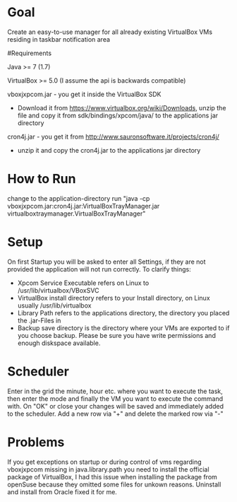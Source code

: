 # Goal

Create an easy-to-use manager for all already existing VirtualBox VMs residing in taskbar notification area

#Requirements

Java >= 7 (1.7)

VirtualBox >= 5.0 (I assume the api is backwards compatible)

vboxjxpcom.jar - you get it inside the VirtualBox SDK
* Download it from https://www.virtualbox.org/wiki/Downloads, unzip the file and copy it from sdk/bindings/xpcom/java/ to the applications jar directory

cron4j.jar - you get it from http://www.sauronsoftware.it/projects/cron4j/
* unzip it and copy the cron4j.jar to the applications jar directory

# How to Run

change to the application-directory
run "java -cp vboxjxpcom.jar:cron4j.jar:VirtualBoxTrayManager.jar virtualboxtraymanager.VirtualBoxTrayManager"

# Setup

On first Startup you will be asked to enter all Settings, if they are not provided the application will not run correctly.
To clarify things:
* Xpcom Service Executable refers on Linux to /usr/lib/virtualbox/VBoxSVC
* VirtualBox install directory refers to your Install directory, on Linux usually /usr/lib/virtualbox
* Library Path refers to the applications directory, the directory you placed the .jar-Files in
* Backup save directory is the directory where your VMs are exported to if you choose backup. Please be sure you have write permissions and enough diskspace available.

# Scheduler

Enter in the grid the minute, hour etc. where you want to execute the task, then enter the mode and finally the VM you want to execute the command with.
On "OK" or close your changes will be saved and immediately added to the scheduler.
Add a new row via "+" and delete the marked row via "-"

# Problems

If you get exceptions on startup or during control of vms regarding vboxjxpcom missing in java.library.path you need to install the official package of VirtualBox, I had this issue when installing the package from openSuse because they omitted some files for unkown reasons. Uninstall and install from Oracle fixed it for me.
